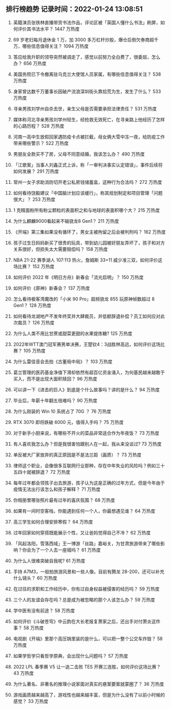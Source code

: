
## 排行榜趋势 记录时间：2022-01-24 13:08:51
  
  1. 英籍演员张铁林直播带货书法作品，评论区被「英国人懂什么书法」刷屏，如何评价其书法水平？ 1447 万热度
    
  2. 69 岁老妇每月退休金 1 万，加 3000 多万杠杆炒股，爆仓后倒欠券商超千万，哪些信息值得关注？ 1094 万热度
    
  3. 答应给我升职的领导突然被调走了，感觉以前努力全白费了，很委屈，怎么办？ 656 万热度
    
  4. 美国务院已下令撤离驻乌克兰大使馆人员家属，有哪些信息值得关注？ 538 万热度
    
  5. 身家曾达数千万董事长因破产流浪深圳街头靠拾荒为生，发生了什么？ 533 万热度
    
  6. 寻亲男孩刘学州自杀去世，亲生父母是否需要承担法律责任？ 531 万热度
    
  7. 媒体称河北寻亲男孩刘学州轻生，经抢救无效死亡，在寻亲路上他经历了怎样的心路历程？ 528 万热度
    
  8. 河南一高中生放假回家遇防疫卡点被拦截，母女俩大雪中冻一夜，给防疫工作带来哪些警示？ 522 万热度
    
  9. 男朋友全款买不了房，父母不同意结婚，我该怎么办？ 490 万热度
    
  10. 「江歌案」当事人刘鑫正式上诉，称「一审判决事实认定错误」，事件后续将如何发展？ 291 万热度
    
  11. 常州一女子求助消防切开老公私房钱储蓄盒，这种行为合法吗？ 272 万热度
    
  12. 如何看待饶毅建议「中国脑计划应该缓行」，称其规划制定和项目管理「问题很大」？ 253 万热度
    
  13. 1 克精面粉所有粉尘颗粒的表面积之和与地球的表面积哪个大？ 215 万热度
    
  14. 为什么麒麟9000看起来不输骁龙8 Gen1？ 211 万热度
    
  15. 《开端》第三集如果没有循环了，男女主被拘留之后会被判刑吗？ 162 万热度
    
  16. 孩子过生日妈妈新买了很贵的玩具，带到幼儿园被好朋友弄坏了，孩子和对方关系很好，但损失太大需要赔偿吗？ 158 万热度
    
  17. NBA 21-22 赛季湖人 107:113 热火，詹姆斯 33+11 威少准三双，如何评价这场比赛？ 152 万热度
    
  18. 如何评价 2022 年《明日方舟》新春会「流光启明」？ 150 万热度
    
  19. 如何评价《原神》新春会？ 137 万热度
    
  20. 怎么看待极客湾魔改的「小米 90 Pro」超频骁龙 855 玩原神帧数超过 8 Gen1？ 128 万热度
    
  21. 如何看待龙湖地产不发年终奖并大肆裁员，并低额辞退补偿？员工如何应对此次裁员？ 126 万热度
    
  22. 为什么人类不用比甘蔗或甜菜更甜的水果提炼糖? 125 万热度
    
  23. 2022年WTT澳门冠军赛男单决赛，王楚钦4：3战胜林高远，如何评价这场比赛？ 105 万热度
    
  24. 为什么雷佳音会去拍《古董局中局》？ 103 万热度
    
  25. 葛兰管理的医药基金净值下滑却依然有超百亿资金涌入，为何基民越来越敢于买入，而不是出现大面积赎回？ 96 万热度
    
  26. 可以讲一下《进击的巨人》到底是个什么故事吗？讲的是什么？ 94 万热度
    
  27. 毕业后，年薪十年翻五倍难吗？ 90 万热度
    
  28. 为什么刚装的 Win 10 系统占了 70G ？ 76 万热度
    
  29. RTX 3070 即将跌破 6000 元，值得入手吗？ 75 万热度
    
  30. 对于新手小厨来说，有哪些不开火的菜品非常适合作为年夜饭？ 73 万热度
    
  31. 有人喜欢我怎么办？但是我很害怕跟别人在一起，我从来没谈过? 73 万热度
    
  32. 单反被大厂家放弃的真正原因是不是法兰距（画质）？ 73 万热度
    
  33. 律师这个职业，会像很多互联网行业那种，存在中年失业的风险吗？例如三十五四十就被辞退？ 72 万热度
    
  34. 每年过年都会领孩子出去旅游，孩子认为这是正确的过年方式，但是今年由于疫情无法出行该怎么和孩子解释？ 71 万热度
    
  35. 你相册里哪张照片最有过年的喜庆氛围？ 68 万热度
    
  36. 如果有一间时空客栈，你能遇到任何一个人，你最想遇见谁？ 64 万热度
    
  37. 高三学生如何合理安排寒假？ 64 万热度
    
  38. 过年回家如何穿搭既能展示个性，又让爸妈觉得自己不冷？ 62 万热度
    
  39. 「风起洛阳，雪落西域」王一博游「丝路」嘉峪关，为甘肃旅游带来了哪些影响？你会为了一个人去一座城吗？ 61 万热度
    
  40. 为什么人很难突破自我呢? 61 万热度
    
  41. 手持 A7M3，一般拍旅游风景和一些人像。目前有腾龙 28-200，还可以补充什么镜头？ 60 万热度
    
  42. 在过往的求职和工作经历中，你有过自身权益被侵害的经历吗？ 59 万热度
    
  43. 三个人的友谊会存在吗？总是成为被忽略的那个人该怎么办？ 59 万热度
    
  44. 学中医有没有前途？ 58 万热度
    
  45. 如何评价《斗破苍穹》中云韵在大长老报复萧家之后，还出手对付萧炎这件事？ 58 万热度
    
  46. 电视剧《开端》里那个高压锅里装的是什么，可以把一整个公交车炸毁？ 58 万热度
    
  47. 如果学哲学只看哲学原典，会出现什么问题吗？ 57 万热度
    
  48. 2022 LPL 春季赛 V5 让一追二击败 TES 开赛三连胜，如何评价这场比赛？ 43 万热度
    
  49. 为什么著名、非著名的推理小说家面对真实的悬案要案就蒙圈了？ 36 万热度
    
  50. 游戏画质越来越高了，游戏性也越来越丰富，但是为什么没有了以前小时候的感觉？ 33 万热度
    